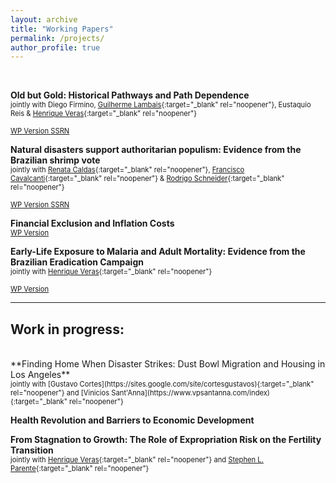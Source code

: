 ```yaml
---
layout: archive
title: "Working Papers"
permalink: /projects/
author_profile: true
---
```


<br/>

**Old but Gold: Historical Pathways and Path Dependence** <br/>
<span style="font-size:0.8em">jointly with Diego Firmino, [Guilherme Lambais](https://gbrlambais.github.io/){:target="_blank" rel="noopener"}, Eustaquio Reis & [Henrique Veras](https://henriqueveras.github.io){:target="_blank" rel="noopener"}</span> <br/>
<!-- <a href="https://doi.org/10.1590/S0034-71402013000200002" target="_blank" class="btn--research" style="font-size:0.8em">DOI <i class="fas fa-fw fa-link zoom" aria-hidden="true"></i></a> -->
<a href="/files/old_but_gold_local.pdf" target="_blank" class="btn--research" style="font-size:0.8em">WP Version <i class="fas fa-fw fa-file-pdf zoom" aria-hidden="true"></i></a>
<a href="https://papers.ssrn.com/sol3/papers.cfm?abstract_id=4513384" target="_blank" class="btn--research" style="font-size:0.8em">SSRN <i class="fas fa-fw fa-link zoom" aria-hidden="true"></i></a>
<!-- <a href="/files/fiscallabor_cite.txt" target="_blank" class="btn--research" style="font-size:0.8em">BibTeX <i class="fas fa-file-alt zoom" aria-hidden="true"></i></a> -->

**Natural disasters support authoritarian populism: Evidence from the Brazilian shrimp vote** <br/>
<span style="font-size:0.8em">jointly with [Renata Caldas](https://sites.google.com/site/renatamcaldas/){:target="_blank" rel="noopener"}, [Francisco Cavalcanti](https://sites.google.com/view/franciscocavalcanti/){:target="_blank" rel="noopener"} & [Rodrigo Schneider](https://sites.google.com/view/rodrigoaraujoschneider){:target="_blank" rel="noopener"}</span>  
<!-- <a href="https://doi.org/10.1590/S0034-71402013000200002" target="_blank" class="btn--research" style="font-size:0.8em">DOI <i class="fas fa-fw fa-link zoom" aria-hidden="true"></i></a> -->
<a href="/files/shrimp_local.pdf" target="_blank" class="btn--research" style="font-size:0.8em">WP Version <i class="fas fa-fw fa-file-pdf zoom" aria-hidden="true"></i></a>
<a href="https://papers.ssrn.com/sol3/papers.cfm?abstract_id=4249006" target="_blank" class="btn--research" style="font-size:0.8em">SSRN <i class="fas fa-fw fa-link zoom" aria-hidden="true"></i></a>
<!-- <a href="/files/fiscallabor_cite.txt" target="_blank" class="btn--research" style="font-size:0.8em">BibTeX <i class="fas fa-file-alt zoom" aria-hidden="true"></i></a> -->

**Financial Exclusion and Inflation Costs** <br/>
<a href="/files/inflationcosts.pdf" target="_blank" class="btn--research" style="font-size:0.8em">WP Version <i class="fas fa-fw fa-file-pdf zoom" aria-hidden="true"></i></a>

**Early-Life Exposure to Malaria and Adult Mortality: Evidence from the Brazilian Eradication Campaign**<br/>
<span style="font-size:0.8em">jointly with [Henrique Veras](https://henriqueveras.github.io){:target="_blank" rel="noopener"} </span>  
<!-- <a href="https://doi.org/10.1590/S0034-71402013000200002" target="_blank" class="btn--research" style="font-size:0.8em">DOI <i class="fas fa-fw fa-link zoom" aria-hidden="true"></i></a> -->
<a href="https://drive.google.com/file/d/1dIZK5thBKYu-IsduU5E65SdG_z4sQW8h/view" target="_blank" class="btn--research" style="font-size:0.8em">WP Version <i class="fas fa-fw fa-file-pdf zoom" aria-hidden="true"></i></a>
<!-- <a href="/files/fiscallabor_cite.txt" target="_blank" class="btn--research" style="font-size:0.8em">BibTeX <i class="fas fa-file-alt zoom" aria-hidden="true"></i></a> -->


---

## Work in progress:

<br/>
**Finding Home When Disaster Strikes: Dust Bowl Migration and Housing in Los Angeles**<br/>
<span style="font-size:0.8em"> jointly with [Gustavo Cortes](https://sites.google.com/site/cortesgustavos){:target="_blank" rel="noopener"} and [Vinicios Sant'Anna](https://www.vpsantanna.com/index){:target="_blank" rel="noopener"}  </span> 

**Health Revolution and Barriers to Economic Development**<br/>

**From Stagnation to Growth: The Role of Expropriation Risk on the Fertility Transition**<br/>
<span style="font-size:0.8em"> jointly with [Henrique Veras](https://henriqueveras.github.io){:target="_blank" rel="noopener"} and [Stephen L. Parente](https://publish.illinois.edu/parente/){:target="_blank" rel="noopener"}  </span> 